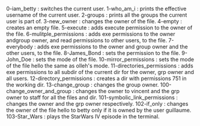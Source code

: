 0-iam_betty : switches the current user.
1-who_am_i : prints the effective username of the current user.
2-groups : prints all the groups the current user is part of.
3-new_owner : changes the owner of the file.
4-empty : creates an empty file.
5-execute : adds execute permission to the owner of the file.
6-mulitple_permissions : adds exe permissions to the owner andgroup owner, and read permissions to other users, to the file.
7-everybody : adds exe permissions to the owner and group owner and the other users, to the file.
8-James_Bond : sets the permission to the file.
9-John_Doe : sets the mode of the file.
10-mirror_permissions : sets the mode of the file hello the same as olleh's mode.
11-directories_permissions : adds exe permissions to all subdir of the current dir for the owner, grp owner and all users.
12-directory_permissions : creates a dir with permissions 751 in the working dir.
13-change_group : changes the group owner.
100-change_owner_and_group : changes the owner to vincent and the grp owner to staff for all the files and dir.
101-symbolic_link_permissions : changes the owner and the grp owner respectively.
102-if_only : changes the owner  of the file hello to betty only if it is owned by the user guillaume.
103-Star_Wars : plays the StarWars IV episode in the terminal.

